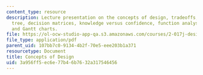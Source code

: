 ```yaml
---
content_type: resource
description: Lecture presentation on the concepts of design, tradeoffs, the objectives
  tree, decision matrices, knowledge versus confidence, function analysis, complexity,
  and Gantt charts.
file: https://ol-ocw-studio-app-qa.s3.amazonaws.com/courses/2-017j-design-of-electromechanical-robotic-systems-fall-2009/3a956ff5ec6e77b46b7632a317546456_MIT2_017JF09_design.pdf
file_type: application/pdf
parent_uid: 107bb7c0-9134-4b2f-70e5-eee203b1a371
resourcetype: Document
title: Concepts of Design
uid: 3a956ff5-ec6e-77b4-6b76-32a317546456
---
```

